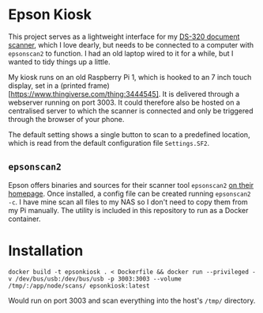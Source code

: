 # Epson Kiosk
This project serves as a lightweight interface for my [DS-320 document scanner](https://epson.com/Support/Scanners/DS-Series/Epson-DS-320/s/SPT_B11B243201), which I love dearly, but needs to be connected to a computer with `epsonscan2` to function. I had an old laptop wired to it for a while, but I wanted to tidy things up a little. 

My kiosk runs on an old Raspberry Pi 1, which is hooked to an 7 inch touch display, set in a (printed frame)[https://www.thingiverse.com/thing:3444545]. It is delivered through a webserver running on port 3003. It could therefore also be hosted on a centralised server to which the scanner is connected and only be triggered through the browser of your phone.

The default setting shows a single button to scan to a predefined location, which is read from the default configuration file `Settings.SF2`.

## `epsonscan2`
Epson offers binaries and sources for their scanner tool `epsonscan2` [on their homepage](http://support.epson.net/linux/en/epsonscan2.php). Once installed, a config file can be created running `epsonscan2 -c`. I have mine scan all files to my NAS so I don't need to copy them from my Pi manually. The utility is included in this repository to run as a Docker container.

# Installation

```
docker build -t epsonkiosk . < Dockerfile && docker run --privileged -v /dev/bus/usb:/dev/bus/usb -p 3003:3003 --volume /tmp/:/app/node/scans/ epsonkiosk:latest

```

Would run on port 3003 and scan everything into the host's `/tmp/` directory.